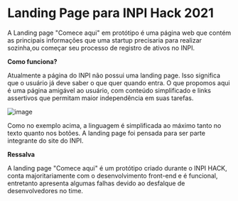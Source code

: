 # Landing Page para INPI Hack 2021

A Landing page "Comece aqui" em protótipo é uma página web que contém as principais informações 
que uma startup precisaria para realizar sozinha,ou começar seu processo de registro de ativos no INPI.

**Como funciona?**

Atualmente a página do INPI não possui uma landing page. Isso significa que o usuário já deve saber o que quer quando entra.
O que propomos aqui é uma página amigável ao usuário, com conteúdo simplificado e links assertivos que permitam maior independência em suas tarefas.

![image](https://user-images.githubusercontent.com/19188832/114343134-a80d1880-9b33-11eb-9a85-b08d6b623d3f.png)

Como no exemplo acima, a linguagem é simplificada ao máximo tanto no texto quanto nos botões. A landing page foi pensada para ser parte integrante do site do INPI.


**Ressalva**

A landing page "Comece aqui" é um protótipo criado durante o INPI HACK, conta majoritariamente com o desenvolvimento front-end e é funcional, 
entretanto apresenta algumas falhas devido ao desfalque de desenvolvedores no time. 
